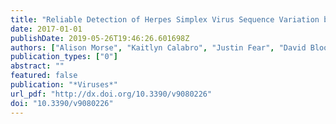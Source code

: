 ```yaml
---
title: "Reliable Detection of Herpes Simplex Virus Sequence Variation by High-Throughput Resequencing"
date: 2017-01-01
publishDate: 2019-05-26T19:46:26.601698Z
authors: ["Alison Morse", "Kaitlyn Calabro", "Justin Fear", "David Bloom", "Lauren McIntyre"]
publication_types: ["0"]
abstract: ""
featured: false
publication: "*Viruses*"
url_pdf: "http://dx.doi.org/10.3390/v9080226"
doi: "10.3390/v9080226"
---
```


